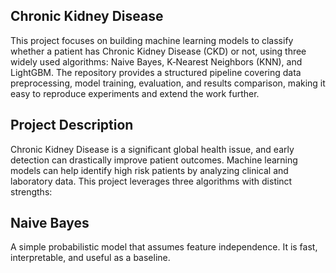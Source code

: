 ## Chronic Kidney Disease

This project focuses on building machine learning models to classify whether a patient has Chronic Kidney Disease (CKD) or not, using three widely used algorithms: Naive Bayes, K‑Nearest Neighbors (KNN), and LightGBM. The repository provides a structured pipeline covering data preprocessing, model training, evaluation, and results comparison, making it easy to reproduce experiments and extend the work further.
## Project Description
Chronic Kidney Disease is a significant global health issue, and early detection can drastically improve patient outcomes. Machine learning models can help identify high risk patients by analyzing clinical and laboratory data. This project leverages three algorithms with distinct strengths:
## Naive Bayes 
A simple probabilistic model that assumes feature independence. It is fast, interpretable, and useful as a baseline.

